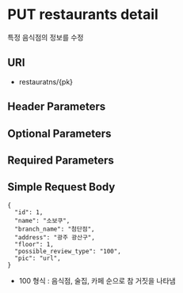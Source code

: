 # PUT restaurants detail

특정 음식점의 정보를 수정

## URI

- restauratns/{pk}


## Header Parameters


## Optional Parameters


## Required Parameters



## Simple Request Body

```{.json}
{
  "id": 1,
  "name": "소보쿠",
  "branch_name": "첨단점",
  "address": "광주 광산구",
  "floor": 1,
  "possible_review_type": "100",
  "pic": "url",
}
```

* 100 형식 : 음식점, 술집, 카페 순으로 참 거짓을 나타냄




